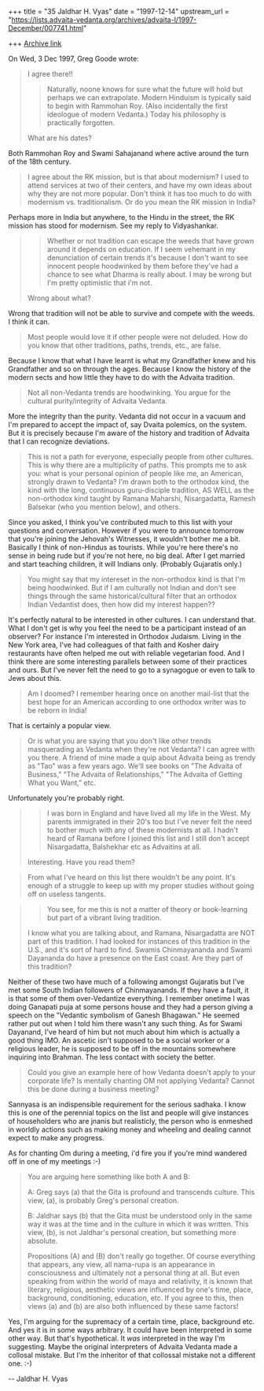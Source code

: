 +++
title = "35 Jaldhar H. Vyas"
date = "1997-12-14"
upstream_url = "https://lists.advaita-vedanta.org/archives/advaita-l/1997-December/007741.html"

+++
[Archive link](https://lists.advaita-vedanta.org/archives/advaita-l/1997-December/007741.html)

On Wed, 3 Dec 1997, Greg Goode wrote:

> I agree there!!
>
> >Naturally, noone knows for sure what the future will hold but perhaps we
> >can extrapolate.  Modern Hinduism is typically said to begin with Rammohan
> >Roy.  (Also incidentally the first ideologue of modern Vedanta.)  Today
> >his philosophy is practically forgotten.
>
> What are his dates?
>

Both Rammohan Roy and Swami Sahajanand where active around the turn of the
18th century.

> I agree about the RK mission, but is that about modernism?   I used to
> attend services at two of their centers, and have my own ideas about why
> they are not more popular.  Don't think it has too much to do with
> modernism vs. traditionalism.  Or do you mean the RK mission in India?
>

Perhaps more in India but anywhere, to the Hindu in the street, the RK
mission has stood for modernism.  See my reply to Vidyashankar.

> >Whether or not tradition can escape the weeds that have grown around it
> >depends on education.  If I seem vehemant in my denunciation of certain
> >trends it's because I don't want to see innocent people hoodwinked by them
> >before they've had a chance to see what Dharma is really about.  I may be
> >wrong but I'm pretty optimistic that i'm not.
>
> Wrong about what?

Wrong that tradition will not be able to survive and compete with the
weeds.  I think it can.

> Most people would love it if other people were not
> deluded.  How do you know that other traditions, paths, trends, etc., are
> false.

Because I know that what I have learnt is what my Grandfather knew and his
Grandfather and so on through the ages.  Because I know the history of the
modern sects and how little they have to do with the Advaita tradition.

> Not all non-Vedanta trends are hoodwinking.
> You argue for the
> cultural purity/integrity of Advaita Vedanta.

More the integrity than the purity.  Vedanta did not occur in a vacuum and
I'm prepared to accept the impact of, say Dvaita polemics, on the system.
But it is precisely because I'm aware of the history and tradition of
Advaita that I can recognize deviations.

>This is not a path for
> everyone, especially people from other cultures.  This is why there are a
> multiplicity of paths.  This prompts me to ask you:  what is your personal
> opinion of people like me, an American, strongly drawn to Vedanta?  I'm
> drawn both to the orthodox kind, the kind with the long, continuous
> guru-disciple tradition, AS WELL as the non-orthodox kind taught by Ramana
> Maharshi, Nisargadatta, Ramesh Balsekar (who you mention below), and
> others.

Since you asked, I think you've contributed much to this list
with your questions and conversation.  However if you were to announce
tomorrow that you're joining the Jehovah's Witnesses, it wouldn't bother
me a bit.  Basically I think of non-Hindus as tourists.  While you're here
there's no sense in being rude but if you're not here, no big deal.  After
I get married and start teaching children, it will Indians only. (Probably
Gujaratis only.)

> You might say that my intereset in the non-orthodox kind is that
> I'm being hoodwinked.  But if I am culturally not Indian and don't see
> things through the same historical/cultural filter that an orthodox Indian
> Vedantist does, then how did my interest happen??

It's perfectly natural to be interested in other cultures.  I can
understand that.  What I don't get is why you feel the need to be a
participant instead of an observer?  For instance I'm interested in
Orthodox Judaism.  Living in the New York area, I've had colleagues of
that faith and Kosher dairy restaurants have often helped me out with
reliable vegetarian food.  And I think there are some interesting
parallels between some of their practices and ours.  But I've never felt
the need to go to a synagogue or even to talk to Jews about this.

>  Am I doomed?   I
> remember hearing once on another mail-list that the best hope for an
> American according to one orthodox writer was to be reborn in India!
>

That is certainly a popular view.

> Or is what you are saying that you don't like other trends masquerading as
> Vedanta when they're not Vedanta?  I can agree with you there.  A friend of
> mine made a quip about Advaita being as trendy as "Tao" was a few years
> ago.  We'll see books on "The Advaita of Business," "The Advaita of
> Relationships," "The Advaita of Getting What you Want," etc.
>

Unfortunately you're probably right.

> >I was born in England and have lived all my life in the West.  My parents
> >immigrated in their 20's too but I've never felt the need to bother much
> >with any of these modernists at all.  I hadn't heard of Ramana before I
> >joined this list and I still don't accept Nisargadatta, Balshekhar etc as
> >Advaitins at all.
>
> Interesting.  Have you read them?
>

>From what I've heard on this list there wouldn't be any point. It's enough
of a struggle to keep up with my proper studies without going off on
useless tangents.

> >You see, for me this is not a matter of theory or
> >book-learning but part of a vibrant living tradition.
>
> I know what you are talking about, and Ramana, Nisargadatta are NOT part of
> this tradition.  I had looked for instances of this tradition in the U.S.,
> and it's sort of hard to find.  Swamis Chinmayananda and Swami Dayananda do
> have a presence on the East coast.  Are they part of this tradition?
>

Neither of these two have much of a following amongst Gujaratis but I've
met some South Indian followers of Chinmayanands.  If they have a fault,
it is that
some of them over-Vedantize everything.  I remember onetime I was doing
Ganapati puja at some persons house and they had a person giving a speech
on the "Vedantic symbolism of Ganesh Bhagawan."  He seemed rather put out
when I told him there wasn't any such thing.  As for Swami Dayanand, I've
heard of him but not much about him which is actually a good thing IMO.
An ascetic isn't supposed to be a social worker or a religious leader, he
is supposed to be off in the mountains somewhere inquiring into Brahman.
The less contact with society the better.

> Could you give an example here of how Vedanta doesn't apply to your
> corporate life?  Is mentally chanting OM not applying Vedanta?  Cannot this
> be done during a business meeting?

Sannyasa is an indispensible requirement for the serious sadhaka.  I know
this is one of the perennial topics on the list and people will give
instances of householders who are jnanis but realisticly, the person who
is enmeshed in worldly actions such as making money and wheeling and
dealing cannot expect to make any progress.

As for chanting Om during a meeting, i'd fire you if you're mind wandered
off in one of my meetings :-)

>
> You are arguing here something like both A and B:
>
> A: Greg says (a) that the Gita is profound and transcends culture.  This
> view, (a), is probably Greg's personal creation.
>
> B: Jaldhar says (b) that the Gita must be understood only in the same way
> it was at the time and in the culture in which it was written.  This view,
> (b), is not Jaldhar's personal creation, but something more absolute.
>
> Propositions (A) and (B) don't really go together.  Of course everything
> that appears, any view, all nama-rupa is an appearance in consciousness and
> ultimately not a personal thing at all.  But even speaking from within the
> world of maya and relativity, it is known that literary, religious,
> aesthetic views are influenced by one's time, place, background,
> conditioning, education, etc.  If you agree to this, then views (a) and (b)
> are also both influenced by these same factors!
>

Yes, I'm arguing for the supremacy of a certain time, place, background
etc.  And yes it is in some ways arbitrary.  It could have been
interpreted in some other way.  But that's hypothetical.  It _was_
interpreted in the way I'm suggesting.  Maybe the original interpreters of
Advaita Vedanta made a collosal mistake.  But I'm the inheritor of that
collossal mistake not a different one. :-)

--
Jaldhar H. Vyas <jaldhar at braincells.com>

